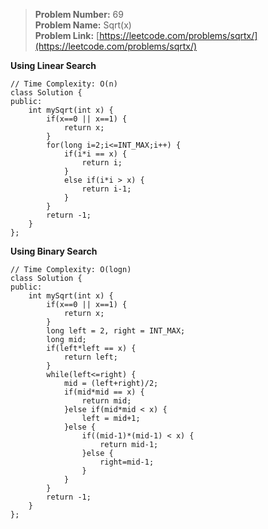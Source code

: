 > **Problem Number:** 69 <br>
> **Problem Name:** Sqrt(x) <br>
> **Problem Link:** [https://leetcode.com/problems/sqrtx/](https://leetcode.com/problems/sqrtx/) <br>

**Using Linear Search** <br>

    // Time Complexity: O(n)
    class Solution {
    public:
        int mySqrt(int x) {
            if(x==0 || x==1) {
                return x;
            }
            for(long i=2;i<=INT_MAX;i++) {
                if(i*i == x) {
                    return i;
                }
                else if(i*i > x) {
                    return i-1;
                }
            }
            return -1;
        }
    };

**Using Binary Search** <br>

    // Time Complexity: O(logn)
    class Solution {
    public:
        int mySqrt(int x) {
            if(x==0 || x==1) {
                return x;
            }
            long left = 2, right = INT_MAX;
            long mid;
            if(left*left == x) {
                return left;
            }
            while(left<=right) {
                mid = (left+right)/2;
                if(mid*mid == x) {
                    return mid;
                }else if(mid*mid < x) {
                    left = mid+1;
                }else {
                    if((mid-1)*(mid-1) < x) {
                        return mid-1;
                    }else {
                        right=mid-1;
                    }
                }
            }
            return -1;
        }
    };